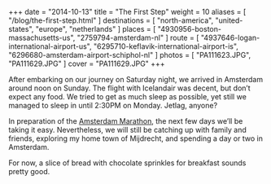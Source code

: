 +++
date    = "2014-10-13"
title   = "The First Step"
weight  = 10
aliases = [ "/blog/the-first-step.html" ]
destinations = [ "north-america", "united-states", "europe", "netherlands" ]
places  = [ "4930956-boston-massachusetts-us", "2759794-amsterdam-nl" ]
route   = [
  "4937646-logan-international-airport-us",
  "6295710-keflavik-international-airport-is",
  "6296680-amsterdam-airport-schiphol-nl"
]
photos = [ "PA111623.JPG", "PA111629.JPG" ]
cover  = "PA111629.JPG"
+++

After embarking on our journey on Saturday night, we arrived in Amsterdam around noon on Sunday. The flight with Icelandair was decent, but don’t expect any food. We tried to get as much sleep as possible, yet still we managed to sleep in until 2:30PM on Monday. Jetlag, anyone?
<!--more-->
In preparation of the [Amsterdam Marathon](http://www.tcsamsterdammarathon.nl/en/), the next few days we’ll be taking it easy. Nevertheless, we will still be catching up with family and friends, exploring my home town of Mijdrecht, and spending a day or two in Amsterdam.

For now, a slice of bread with chocolate sprinkles for breakfast sounds pretty good.
